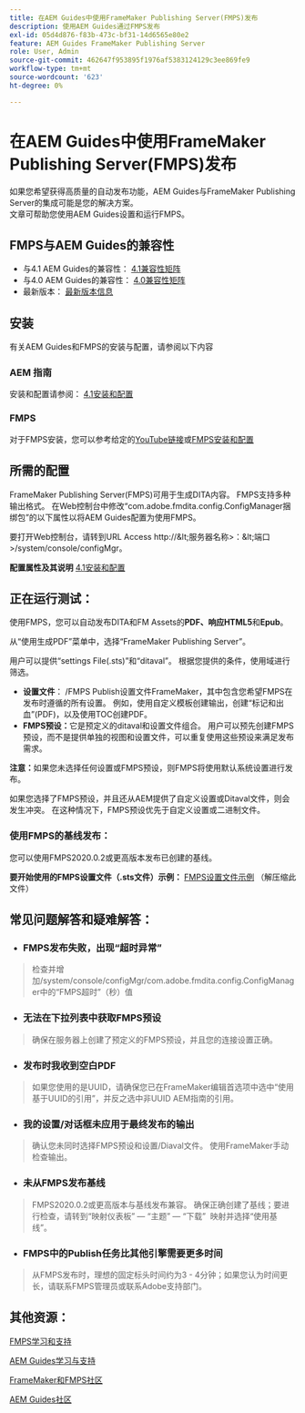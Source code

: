 ```yaml
---
title: 在AEM Guides中使用FrameMaker Publishing Server(FMPS)发布
description: 使用AEM Guides通过FMPS发布
exl-id: 05d4d876-f83b-473c-bf31-14d6565e80e2
feature: AEM Guides FrameMaker Publishing Server
role: User, Admin
source-git-commit: 462647f953895f1976af5383124129c3ee869fe9
workflow-type: tm+mt
source-wordcount: '623'
ht-degree: 0%

---
```


# 在AEM Guides中使用FrameMaker Publishing Server(FMPS)发布

如果您希望获得高质量的自动发布功能，AEM Guides与FrameMaker Publishing Server的集成可能是您的解决方案。\
文章可帮助您使用AEM Guides设置和运行FMPS。

## FMPS与AEM Guides的兼容性

- 与4.1 AEM Guides的兼容性： [4.1兼容性矩阵](https://experienceleague.adobe.com/docs/experience-manager-guides-learn/tutorials/release-info/release-notes/on-prem-release-notes/release-notes-4.1.html?lang=en/#compatibility-matrix)
- 与4.0 AEM Guides的兼容性： [4.0兼容性矩阵](https://helpx.adobe.com/xml-documentation-for-experience-manager/release-note/release-notes-xml-documentation-solution-4-0.html/#Compatibility%20matrix)
- 最新版本： [最新版本信息](https://experienceleague.adobe.com/docs/experience-manager-guides-learn/tutorials/release-info/latest-release-info.html?lang=en)

## 安装

有关AEM Guides和FMPS的安装与配置，请参阅以下内容

### AEM 指南

安装和配置请参阅： [4.1安装和配置](https://helpx.adobe.com/content/dam/help/en/xml-documentation-solution/4-1-2/Adobe-Experience-Manager-Guides_Installation-Configuration-Guide_EN.pdf)

### FMPS

对于FMPS安装，您可以参考给定的[YouTube链接](https://www.youtube.com/watch?v=2deelyM5VA8&amp;t)或[FMPS安装和配置](https://help.adobe.com/en_US/framemaker/server/index.html#t=fmps-user-guide%2Finstall_config_fmps.html%23install_config_fmps&amp;rhtocid=_2)

## 所需的配置

FrameMaker Publishing Server(FMPS)可用于生成DITA内容。 FMPS支持多种输出格式。 在Web控制台中修改“com.adobe.fmdita.config.ConfigManager捆绑包”的以下属性以将AEM Guides配置为使用FMPS。

要打开Web控制台，请转到URL Access http://\&lt;服务器名称\>：\&lt;端口\>/system/console/configMgr。

**配置属性及其说明** [4.1安装和配置](https://helpx.adobe.com/content/dam/help/en/xml-documentation-solution/4-1-2/Adobe-Experience-Manager-Guides_Installation-Configuration-Guide_EN.pdf#page=89)

## 正在运行测试：

使用FMPS，您可以自动发布DITA和FM Assets的&#x200B;**PDF、响应HTML5**&#x200B;和&#x200B;**Epub**。

从“使用生成PDF”菜单中，选择“FrameMaker Publishing Server”。

用户可以提供“settings File(.sts)”和“ditaval”。 根据您提供的条件，使用域进行筛选。

- **设置文件**： /FMPS Publish设置文件FrameMaker，其中包含您希望FMPS在发布时遵循的所有设置。 例如，使用自定义模板创建输出，创建“标记和出血”(PDF)，以及使用TOC创建PDF。
- **FMPS预设：**&#x200B;它是预定义的ditaval和设置文件组合。 用户可以预先创建FMPS预设，而不是提供单独的视图和设置文件，可以重复使用这些预设来满足发布需求。

**注意：**&#x200B;如果您未选择任何设置或FMPS预设，则FMPS将使用默认系统设置进行发布。

如果您选择了FMPS预设，并且还从AEM提供了自定义设置或Ditaval文件，则会发生冲突。 在这种情况下，FMPS预设优先于自定义设置或二进制文件。

### 使用FMPS的基线发布：

您可以使用FMPS2020.0.2或更高版本发布已创建的基线。

**要开始使用的FMPS设置文件（.sts文件）示例：** [FMPS设置文件示例](https://acrobat.adobe.com/link/track?uri=urn:aaid:scds:US:ef750752-7a7e-4e51-923e-6b7d9861ed54) （解压缩此文件）

## 常见问题解答和疑难解答：

- ### FMPS发布失败，出现“超时异常”

>检查并增加/system/console/configMgr/com.adobe.fmdita.config.ConfigManager中的“FMPS超时”（秒）值

- ### 无法在下拉列表中获取FMPS预设

>确保在服务器上创建了预定义的FMPS预设，并且您的连接设置正确。

- ### 发布时我收到空白PDF

>如果您使用的是UUID，请确保您已在FrameMaker编辑首选项中选中“使用基于UUID的引用”，并反之选中非UUID AEM指南的引用。

- ### 我的设置/对话框未应用于最终发布的输出

>确认您未同时选择FMPS预设和设置/Diaval文件。 使用FrameMaker手动检查输出。

- ### 未从FMPS发布基线

>FMPS2020.0.2或更高版本与基线发布兼容。
>确保正确创建了基线；要进行检查，请转到“映射仪表板” — “主题” — “下载”  映射并选择“使用基线”。
- ### FMPS中的Publish任务比其他引擎需要更多时间

>从FMPS发布时，理想的固定标头时间约为3 - 4分钟；如果您认为时间更长，请联系FMPS管理员或联系Adobe支持部门。

## 其他资源：

[FMPS学习和支持](https://helpx.adobe.com/support/framemaker-publishing-server.html)

[AEM Guides学习与支持](https://helpx.adobe.com/in/support/xml-documentation-for-experience-manager.html)

[FrameMaker和FMPS社区](https://community.adobe.com/t5/framemaker/ct-p/ct-framemaker?page=1&amp;sort=latest_replies&amp;lang=all&amp;tabid=all)

[AEM Guides社区](https://experienceleaguecommunities.adobe.com/t5/experience-manager-guides/ct-p/aem-xml-documentation)
